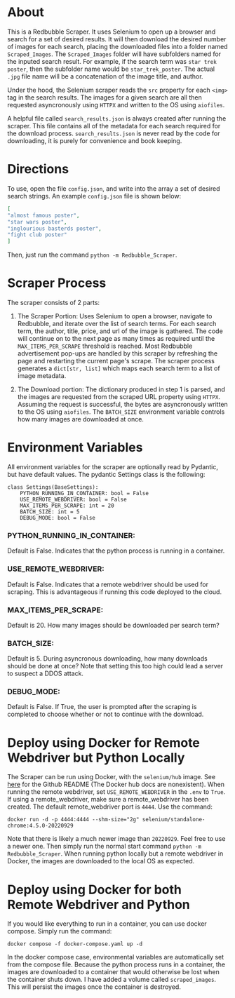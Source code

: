 # About

This is a Redbubble Scraper. It uses Selenium to open up a browser and search for a
set of desired results. It will then download the desired number of images for each search,
placing the downloaded files into a folder named `Scraped_Images`.
The `Scraped_Images` folder will have subfolders named for the inputed search result. For example, if the search term was `star trek poster`, then the subfolder name would be `star_trek_poster`.
The actual `.jpg` file name will be a concatenation of the image title, and author.

Under the hood, the Selenium scraper reads the `src` property for each `<img>` tag in the search results. The images for a given search are all then requested asyncronously using `HTTPX` and written to the OS using `aiofiles`.

A helpful file called `search_results.json` is always created after running the scraper.
This file contains all of the metadata for each search required for the download process.
`search_results.json` is never read by the code for downloading, it is purely for convenience and book keeping.

# Directions

To use, open the file `config.json`, and write into the array
a set of desired search strings. An example `config.json` file is shown below:

```JSON
[
"almost famous poster",
"star wars poster",
"inglourious basterds poster",
"fight club poster"
]
```

Then, just run the command `python -m Redbubble_Scraper`.

# Scraper Process

The scraper consists of 2 parts:

1. The Scraper Portion: Uses Selenium to open a browser,
   navigate to Redbubble, and iterate over the list of search terms. For each search term, the author, title, price, and url of the image is gathered. The code will continue on to
   the next page as many times as required until the `MAX_ITEMS_PER_SCRAPE` threshold is reached. Most Redbubble advertisement pop-ups are handled by this scraper by refreshing the page and restarting the current page's scrape. The scraper process generates a `dict[str, list]` which maps each search term
   to a list of image metadata.

2. The Download portion:
   The dictionary produced in step 1 is parsed, and the images are requested from the scraped URL property using `HTTPX`. Assuming the request is successful, the
   bytes are asyncronously written to the OS using `aiofiles`. The `BATCH_SIZE` environment variable
   controls how many images are downloaded at once.

# Environment Variables

All environment variables for the scraper are optionally read by Pydantic, but have
default values. The pydantic Settings class is the following:

```
class Settings(BaseSettings):
    PYTHON_RUNNING_IN_CONTAINER: bool = False
    USE_REMOTE_WEBDRIVER: bool = False
    MAX_ITEMS_PER_SCRAPE: int = 20
    BATCH_SIZE: int = 5
    DEBUG_MODE: bool = False
```

### PYTHON_RUNNING_IN_CONTAINER:

Default is False. Indicates that the python process is running in a container.

### USE_REMOTE_WEBDRIVER:

Default is False. Indicates that a remote
webdriver should be used for scraping. This is advantageous
if running this code deployed to the cloud.

### MAX_ITEMS_PER_SCRAPE:

Default is 20. How many images should be downloaded
per search term?

### BATCH_SIZE:

Default is 5. During asyncronous downloading, how many downloads should be done at once? Note that setting this too
high could lead a server to suspect a DDOS attack.

### DEBUG_MODE:

Default is False. If True, the user is prompted after the
scraping is completed to choose whether or not to continue
with the download.

# Deploy using Docker for Remote Webdriver but Python Locally

The Scraper can be run using Docker, with the `selenium/hub` image. See [here](https://github.com/SeleniumHQ/docker-selenium#dev-and-beta-standalone-mode) for the Github README (The Docker hub docs are nonexistent). When running the remote webdriver, set `USE_REMOTE_WEBDRIVER` in the `.env` to `True`. If using
a remote_webdriver, make sure a remote_webdriver has been created. The default remote_webdriver port is `4444`.
Use the command:

```
docker run -d -p 4444:4444 --shm-size="2g" selenium/standalone-chrome:4.5.0-20220929
```

Note that there is likely a much newer image than
`20220929`. Feel free to use a newer one.
Then simply run the normal start command `python -m Redbubble_Scraper`.
When running python locally but a remote webdriver in Docker, the images are downloaded to the local OS as expected.

# Deploy using Docker for both Remote Webdriver and Python

If you would like everything to run in a container, you can use docker compose.
Simply run the command:

```
docker compose -f docker-compose.yaml up -d
```

In the docker compose case, environmental variables are automatically set from the compose file.
Because the python process runs in a container, the images are downloaded to a container that would otherwise be lost
when the container shuts down. I have added a volume called `scraped_images`. This will persist the images once the container is destroyed.
